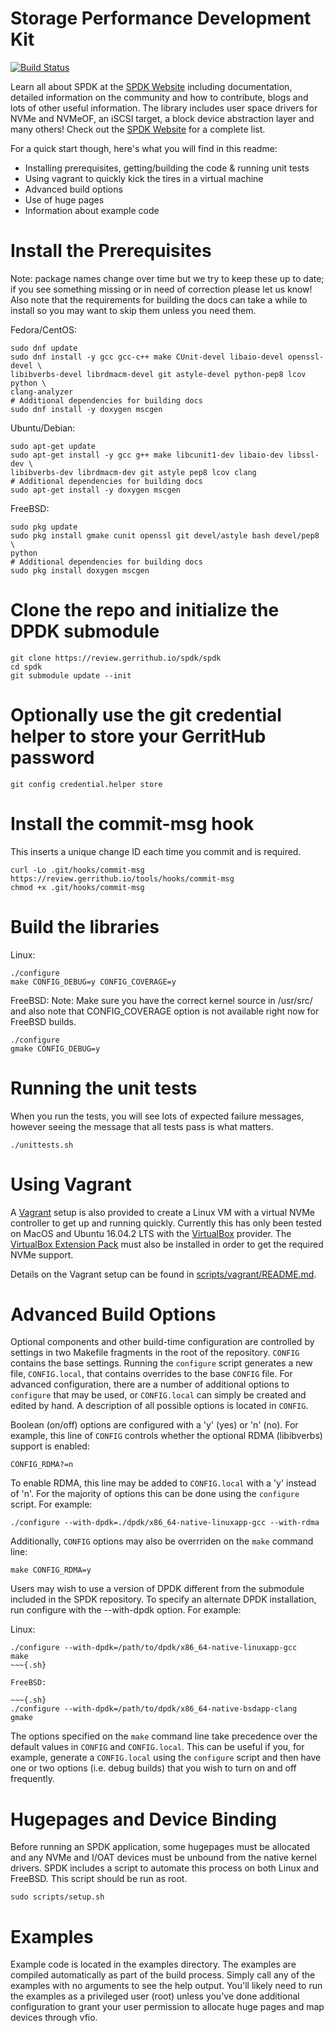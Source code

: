 Storage Performance Development Kit
===================================

[![Build Status](https://travis-ci.org/spdk/spdk.svg?branch=master)](https://travis-ci.org/spdk/spdk)

Learn all about SPDK at the [SPDK Website](http://www.spdk.io) including
documentation, detailed information on the community and how to contribute,
blogs and lots of other useful information. The library includes user space
drivers for NVMe and NVMeOF, an iSCSI target, a block device abstraction
layer and many others! Check out the [SPDK Website](http://www.spdk.io) for
a complete list.

For a quick start though, here's what you will find in this readme:
* Installing prerequisites, getting/building the code & running unit tests
* Using vagrant to quickly kick the tires in a virtual machine
* Advanced build options
* Use of huge pages
* Information about example code

Install the Prerequisites
=========================

Note: package names change over time but we try to keep these up to date;
if you see something missing or in need of correction please let us know!
Also note that the requirements for building the docs can take a while to
install so you may want to skip them unless you need them.

Fedora/CentOS:

~~~{.sh}
sudo dnf update
sudo dnf install -y gcc gcc-c++ make CUnit-devel libaio-devel openssl-devel \
libibverbs-devel librdmacm-devel git astyle-devel python-pep8 lcov python \
clang-analyzer
# Additional dependencies for building docs
sudo dnf install -y doxygen mscgen
~~~

Ubuntu/Debian:

~~~{.sh}
sudo apt-get update
sudo apt-get install -y gcc g++ make libcunit1-dev libaio-dev libssl-dev \
libibverbs-dev librdmacm-dev git astyle pep8 lcov clang
# Additional dependencies for building docs
sudo apt-get install -y doxygen mscgen
~~~

FreeBSD:

~~~{.sh}
sudo pkg update
sudo pkg install gmake cunit openssl git devel/astyle bash devel/pep8 \
python
# Additional dependencies for building docs
sudo pkg install doxygen mscgen
~~~

Clone the repo and initialize the DPDK submodule
================================================

~~~{.sh}
git clone https://review.gerrithub.io/spdk/spdk
cd spdk
git submodule update --init
~~~

Optionally use the git credential helper to store your GerritHub password
=========================================================================

~~~{.sh}
git config credential.helper store
~~~

Install the commit-msg hook
===========================
This inserts a unique change ID each time you commit and is required.

~~~{.sh}
curl -Lo .git/hooks/commit-msg https://review.gerrithub.io/tools/hooks/commit-msg
chmod +x .git/hooks/commit-msg
~~~

Build the libraries
===================

Linux:

~~~{.sh}
./configure
make CONFIG_DEBUG=y CONFIG_COVERAGE=y
~~~

FreeBSD:
Note: Make sure you have the correct kernel source in /usr/src/ and
also note that CONFIG_COVERAGE option is not available right now
for FreeBSD builds.

~~~{.sh}
./configure
gmake CONFIG_DEBUG=y
~~~

Running the unit tests
======================
When you run the tests, you will see lots of expected failure messages,
however seeing the message that all tests pass is what matters.

~~~{.sh}
./unittests.sh
~~~

Using Vagrant
=============

A [Vagrant](https://www.vagrantup.com/downloads.html) setup is also provided
to create a Linux VM with a virtual NVMe controller to get up and running
quickly.  Currently this has only been tested on MacOS and Ubuntu 16.04.2 LTS
with the [VirtualBox](https://www.virtualbox.org/wiki/Downloads) provider.  The
[VirtualBox Extension Pack](https://www.virtualbox.org/wiki/Downloads) must
also be installed in order to get the required NVMe support.

Details on the Vagrant setup can be found in
[scripts/vagrant/README.md](scripts/vagrant/README.md).

Advanced Build Options
======================

Optional components and other build-time configuration are controlled by
settings in two Makefile fragments in the root of the repository. `CONFIG`
contains the base settings. Running the `configure` script generates a new
file, `CONFIG.local`, that contains overrides to the base `CONFIG` file. For
advanced configuration, there are a number of additional options to `configure`
that may be used, or `CONFIG.local` can simply be created and edited by hand. A
description of all possible options is located in `CONFIG`.

Boolean (on/off) options are configured with a 'y' (yes) or 'n' (no). For
example, this line of `CONFIG` controls whether the optional RDMA (libibverbs)
support is enabled:

	CONFIG_RDMA?=n

To enable RDMA, this line may be added to `CONFIG.local` with a 'y' instead of
'n'. For the majority of options this can be done using the `configure` script.
For example:

~~~{.sh}
./configure --with-dpdk=./dpdk/x86_64-native-linuxapp-gcc --with-rdma
~~~

Additionally, `CONFIG` options may also be overrriden on the `make` command
line:

~~~{.sh}
make CONFIG_RDMA=y
~~~

Users may wish to use a version of DPDK different from the submodule included
in the SPDK repository.  To specify an alternate DPDK installation, run
configure with the --with-dpdk option.  For example:

Linux:

~~~{.sh}
./configure --with-dpdk=/path/to/dpdk/x86_64-native-linuxapp-gcc
make
~~~{.sh}

FreeBSD:

~~~{.sh}
./configure --with-dpdk=/path/to/dpdk/x86_64-native-bsdapp-clang
gmake
~~~

The options specified on the `make` command line take precedence over the
default values in `CONFIG` and `CONFIG.local`. This can be useful if you, for
example, generate a `CONFIG.local` using the `configure` script and then have
one or two options (i.e. debug builds) that you wish to turn on and off
frequently.

Hugepages and Device Binding
============================

Before running an SPDK application, some hugepages must be allocated and
any NVMe and I/OAT devices must be unbound from the native kernel drivers.
SPDK includes a script to automate this process on both Linux and FreeBSD.
This script should be run as root.

~~~{.sh}
sudo scripts/setup.sh
~~~

Examples
========

Example code is located in the examples directory. The examples are compiled
automatically as part of the build process. Simply call any of the examples
with no arguments to see the help output. You'll likely need to run the examples
as a privileged user (root) unless you've done additional configuration
to grant your user permission to allocate huge pages and map devices through
vfio.
